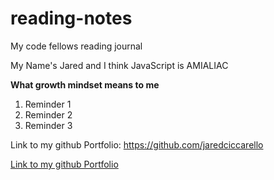 # reading-notes

My code fellows reading journal

My Name's Jared and I think JavaScript is AMIALIAC

**What growth mindset means to me**

1. Reminder 1
2. Reminder 2
3. Reminder 3

Link to my github Portfolio: https://github.com/jaredciccarello

[Link to my github Portfolio](https://github.com/jaredciccarello)
